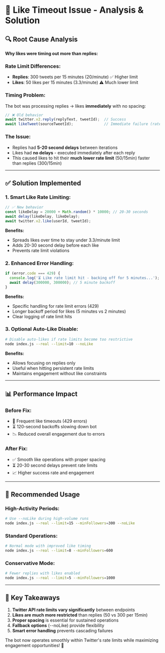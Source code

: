# 🔧 Like Timeout Issue - Analysis & Solution

## 🔍 **Root Cause Analysis**

**Why likes were timing out more than replies:**

### **Rate Limit Differences:**
- **Replies**: 300 tweets per 15 minutes (20/minute) ✅ Higher limit
- **Likes**: 50 likes per 15 minutes (3.3/minute) ⚠️ Much lower limit

### **Timing Problem:**
The bot was processing replies → likes **immediately** with no spacing:
```javascript
// ❌ Old behavior
await twitter.v2.reply(replyText, tweetId);  // Success
await likeTweet(sourceTweetId);              // Immediate failure (rate limit)
```

### **The Issue:**
- Replies had **5-20 second delays** between iterations
- Likes had **no delays** - executed immediately after each reply
- This caused likes to hit their **much lower rate limit** (50/15min) faster than replies (300/15min)

---

## ✅ **Solution Implemented**

### **1. Smart Like Rate Limiting:**
```javascript
// ✅ New behavior
const likeDelay = 20000 + Math.random() * 10000; // 20-30 seconds
await delay(likeDelay, likeDelay);
await twitter.v2.like(userId, tweetId);
```

**Benefits:**
- Spreads likes over time to stay under 3.3/minute limit
- Adds 20-30 second delay before each like
- Prevents rate limit violations

### **2. Enhanced Error Handling:**
```javascript
if (error.code === 429) {
  console.log('⏳ Like rate limit hit - backing off for 5 minutes...');
  await delay(300000, 300000); // 5 minute backoff
}
```

**Benefits:**
- Specific handling for rate limit errors (429)
- Longer backoff period for likes (5 minutes vs 2 minutes)
- Clear logging of rate limit hits

### **3. Optional Auto-Like Disable:**
```bash
# Disable auto-likes if rate limits become too restrictive
node index.js --real --limit=10 --noLike
```

**Benefits:**
- Allows focusing on replies only
- Useful when hitting persistent rate limits
- Maintains engagement without like constraints

---

## 📊 **Performance Impact**

### **Before Fix:**
- 🔴 Frequent like timeouts (429 errors)
- ⏳ 120-second backoffs slowing down bot
- 📉 Reduced overall engagement due to errors

### **After Fix:**
- ✅ Smooth like operations with proper spacing
- ⏳ 20-30 second delays prevent rate limits
- 📈 Higher success rate and engagement

---

## 🚀 **Recommended Usage**

### **High-Activity Periods:**
```bash
# Use --noLike during high-volume runs
node index.js --real --limit=15 --minFollowers=300 --noLike
```

### **Standard Operations:**
```bash
# Normal mode with improved like timing
node index.js --real --limit=8 --minFollowers=600
```

### **Conservative Mode:**
```bash
# Fewer replies with likes enabled
node index.js --real --limit=5 --minFollowers=1000
```

---

## 🎯 **Key Takeaways**

1. **Twitter API rate limits vary significantly** between endpoints
2. **Likes are much more restricted** than replies (50 vs 300 per 15min)
3. **Proper spacing** is essential for sustained operations
4. **Fallback options** (--noLike) provide flexibility
5. **Smart error handling** prevents cascading failures

The bot now operates smoothly within Twitter's rate limits while maximizing engagement opportunities! 🎉
